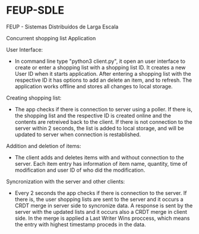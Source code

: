 # FEUP-SDLE
FEUP - Sistemas Distribuídos de Larga Escala

Concurrent shopping list Application

User Interface:
- In command line type "python3 client.py", it open an user interface to create or enter a shopping list with a shopping list ID.
It creates a new User ID when it starts application.
After entering a shopping list with the respective ID it has options to add an delete an item, and to refresh.
The application works offline and stores all changes to local storage.

Creating shopping list:
- The app checks if there is connection to server using a poller. If there is, the shopping list and the respective ID is created online and the contents are retreived back to the client. If there is not connection to the server within 2 seconds, the list is added to local storage, and will be updated to server when connection is restablished.

Addition and deletion of items:
- The client adds and deletes items with and without connection to the server. Each item entry has information of item name, quantity, time of modification and user ID of who did the modification.

Syncronization with the server and other clients:
- Every 2 seconds the app checks if there is connection to the server. If there is, the user shopping lists are sent to the server and it occurs a CRDT merge in server side to syncronize data. A response is sent by the server with the updated lists and it occurs also a CRDT merge in client side. In the merge is applied a Last Writer Wins proccess, which means the entry with highest timestamp proceds in the data.
